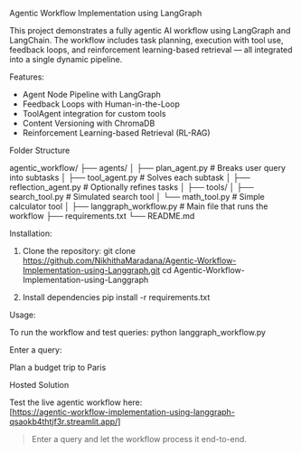 Agentic Workflow Implementation using LangGraph

This project demonstrates a fully agentic AI workflow using LangGraph and LangChain. The workflow includes task planning, execution with tool use, feedback loops, and reinforcement learning-based retrieval — all integrated into a single dynamic pipeline.


Features:

- Agent Node Pipeline with LangGraph
- Feedback Loops with Human-in-the-Loop
- ToolAgent integration for custom tools
- Content Versioning with ChromaDB
- Reinforcement Learning-based Retrieval (RL-RAG)



Folder Structure

agentic_workflow/
├── agents/
│ ├── plan_agent.py                                   # Breaks user query into subtasks
│ ├── tool_agent.py                                   # Solves each subtask
│ ├── reflection_agent.py                             # Optionally refines tasks
│
├── tools/
│ ├── search_tool.py                                  # Simulated search tool
│ └── math_tool.py                                    # Simple calculator tool
│
├── langgraph_workflow.py                             # Main file that runs the workflow
├── requirements.txt
└── README.md



Installation:

1. Clone the repository:
   git clone https://github.com/NikhithaMaradana/Agentic-Workflow-Implementation-using-Langgraph.git
   cd Agentic-Workflow-Implementation-using-Langgraph
   
2. Install dependencies
pip install -r requirements.txt



Usage:

To run the workflow and test queries:
python langgraph_workflow.py



Enter a query:

Plan a budget trip to Paris



Hosted Solution

Test the live agentic workflow here:  
[https://agentic-workflow-implementation-using-langgraph-qsaokb4thtjf3r.streamlit.app/]  

> Enter a query and let the workflow process it end-to-end.
